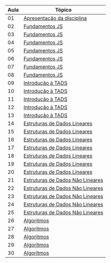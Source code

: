 | Aula | Tópico   |
|------|----------|
| 01   | [Apresentação da disciplina ](./README.md)    | 
| 02   |  [Fundamentos JS](./01-fundamentos-js/)       | 
| 03   | [Fundamentos JS](./01-fundamentos-js/)     | 
| 04   |  [Fundamentos JS](./01-fundamentos-js/)       | 
| 05   | [Fundamentos JS](./01-fundamentos-js/)    | 
| 06   |  [Fundamentos JS](./01-fundamentos-js/)       | 
| 07   | [Fundamentos JS](./01-fundamentos-js/)     | 
| 08   |  [Fundamentos JS](./01-fundamentos-js/)       | 
| 09   |  [Introdução à TADS ](./01-fundamentos-js/)       | 
| 10   |  [Introdução à TADS  ](./01-fundamentos-js/)       | 
| 11   |  [Introdução à TADS ](./01-fundamentos-js/)       | 
| 12   |  [Introdução à TADS](./01-fundamentos-js/)       | 
| 13   |  [Introdução à TADS](./01-fundamentos-js/)       | 
| 14   |  [Estruturas de Dados Lineares](./01-fundamentos-js/)       | 
| 15   |  [Estruturas de Dados Lineares](./01-fundamentos-js/)       | 
| 16   |  [Estruturas de Dados Lineares](./01-fundamentos-js/)       | 
| 17   |  [Estruturas de Dados Lineares](./01-fundamentos-js/)       | 
| 18   |  [Estruturas de Dados Lineares](./01-fundamentos-js/)       | 
| 19   |  [Estruturas de Dados Lineares](./01-fundamentos-js/)       | 
| 20   |  [Estruturas de Dados Lineares](./01-fundamentos-js/)       | 
| 21   |  [Estruturas de Dados Não Lineares](./01-fundamentos-js/)       | 
| 22   |  [Estruturas de Dados Não Lineares](./01-fundamentos-js/)       | 
| 23   |  [Estruturas de Dados Não Lineares](./01-fundamentos-js/)       | 
| 24   |  [Estruturas de Dados Não Lineares](./01-fundamentos-js/)       | 
| 25   |  [Estruturas de Dados Não Lineares](./01-fundamentos-js/)       | 
| 26   |  [Algoritmos](./01-fundamentos-js/)       | 
| 27   |  [Algoritmos](./01-fundamentos-js/)       | 
| 28   |  [Algoritmos](./01-fundamentos-js/)       | 
| 29   |  [Algoritmos](./01-fundamentos-js/)       | 
| 30   |  [Algoritmos](./01-fundamentos-js/)       | 